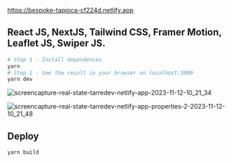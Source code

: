 https://bespoke-tapioca-cf224d.netlify.app

## React JS, NextJS, Tailwind CSS, Framer Motion, Leaflet JS, Swiper JS.

```bash
# Step 1 - Install dependences
yarn
# Step 2 - See the result in your browser on localhost:3000
yarn dev
```

![screencapture-real-state-tarredev-netlify-app-2023-11-12-10_21_34](https://github.com/ratasi/real-state-youtube/assets/16082370/0a019fc3-077b-4091-94d1-3b6fad48b0de)

![screencapture-real-state-tarredev-netlify-app-properties-2-2023-11-12-10_21_48](https://github.com/ratasi/real-state-youtube/assets/16082370/a356b81c-af85-4684-99d0-53272eb18ea6)




## Deploy 

```bash
yarn build
```
